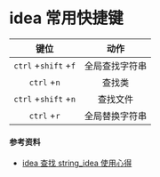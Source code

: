 # idea 常用快捷键

|         键位         |      动作      |
| :------------------: | :------------: |
| `ctrl` +`shift` +`f` | 全局查找字符串 |
|     `ctrl` +`n`      |     查找类     |
| `ctrl` +`shift` +`n` |    查找文件    |
|     `ctrl` +`r`      | 全局替换字符串 |

#### 参考资料

- [idea 查找 string_idea 使用心得](https://blog.csdn.net/weixin_39654619/article/details/111852116)
